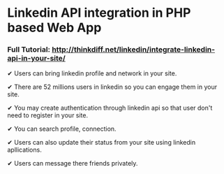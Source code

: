# Linkedin API integration in PHP based Web App

### Full Tutorial: http://thinkdiff.net/linkedin/integrate-linkedin-api-in-your-site/

✔ Users can bring linkedin profile and network in your site.

✔ There are 52 millions users in linkedin so you can engage them in your site.

✔ You may create authentication through linkedin api so that user don't need to register in your site.

✔ You can search profile, connection.

✔ Users can also update their status from your site using linkedin apllications.

✔ Users can message there friends privately. 

